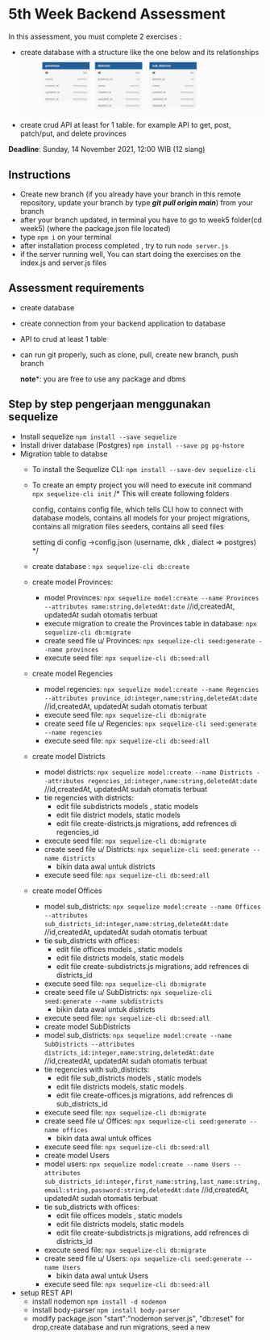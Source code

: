 # 5th Week Backend Assessment
In this assessment, you must complete 2 exercises :
- create database with a structure like the one below and its relationships
  ![title](dbdesign.png)
- create crud API at least for 1 table. for example API to get, post, patch/put, and delete provinces

**Deadline**: Sunday, 14 November 2021, 12:00 WIB (12 siang)

## Instructions
- Create new branch (if you already have your branch in this remote repository, update your branch by type ***git pull origin main***) from your branch
- after your branch updated, in terminal you have to go to week5 folder(cd week5) (where the package.json file located)
- type ```npm i``` on your terminal 
- after installation process completed , try to run ```node server.js```
- if the server running well, You can start doing the exercises on the index.js and server.js files  

## Assessment requirements
- create database
- create connection from your backend application to database
- API to crud at least 1 table
- can run git properly, such as clone, pull, create new branch, push branch

  **note***: you are free to use any package and dbms

## Step by step pengerjaan menggunakan sequelize
- Install sequelize
```npm install --save sequelize```
- Install driver database (Postgres)
```npm install --save pg pg-hstore```
- Migration table to databse
  - To install the Sequelize CLI:
  ```npm install --save-dev sequelize-cli```
  - To create an empty project you will need to execute init command
  ```npx sequelize-cli init```
    /*
    This will create following folders

    config, contains config file, which tells CLI how to connect with database
    models, contains all models for your project
    migrations, contains all migration files
    seeders, contains all seed files

    setting di config ->config.json (username, dkk , dialect => postgres)
    */
  - create database :
  ```npx sequelize-cli db:create```
  - create model Provinces:
    - model Provinces:
    `npx sequelize model:create --name Provinces --attributes name:string,deletedAt:date` //id,createdAt, updatedAt sudah otomatis terbuat
    - execute migration to create the Provinces table in database:
    `npx sequelize-cli db:migrate`
    - create seed file u/ Provinces:
    `npx sequelize-cli seed:generate --name provinces`
    - execute seed file:
    `npx sequelize-cli db:seed:all`
  - create model Regencies
    - model regencies:
    `npx sequelize model:create --name Regencies --attributes province_id:integer,name:string,deletedAt:date` //id,createdAt, updatedAt sudah otomatis terbuat
    - execute seed file:
    `npx sequelize-cli db:migrate`
    - create seed file u/ Regencies:
    `npx sequelize-cli seed:generate --name regencies`
    - execute seed file:
    `npx sequelize-cli db:seed:all`
  - create model Districts
    - model districts:
    `npx sequelize model:create --name Districts --attributes regencies_id:integer,name:string,deletedAt:date` //id,createdAt, updatedAt sudah otomatis terbuat
    - tie regencies with districts:
      - edit file subdistricts models , static models
      - edit file district models, static models
      - edit file create-districts.js migrations, add refrences di regencies_id
    - execute seed file:
    `npx sequelize-cli db:migrate`
    - create seed file u/ Districts:
    `npx sequelize-cli seed:generate --name districts`
      - bikin data awal untuk districts
    - execute seed file:
    `npx sequelize-cli db:seed:all`
  - create model Offices
    - model sub_districts:
    `npx sequelize model:create --name Offices --attributes sub_districts_id:integer,name:string,deletedAt:date` //id,createdAt, updatedAt sudah otomatis terbuat
    - tie sub_districts with offices:
      - edit file offices models , static models
      - edit file districts models, static models
      - edit file create-subdistricts.js migrations, add refrences di districts_id
    - execute seed file:
    `npx sequelize-cli db:migrate`
    - create seed file u/ SubDistricts:
    `npx sequelize-cli seed:generate --name subdistricts`
      - bikin data awal untuk districts
    - execute seed file:
    `npx sequelize-cli db:seed:all`
    - create model SubDistricts
    - model sub_districts:
    `npx sequelize model:create --name SubDistricts --attributes districts_id:integer,name:string,deletedAt:date` //id,createdAt, updatedAt sudah otomatis terbuat
    - tie regencies with sub_districts:
      - edit file sub_districts models , static models
      - edit file districts models, static models
      - edit file create-offices.js migrations, add refrences di sub_districts_id
    - execute seed file:
    `npx sequelize-cli db:migrate`
    - create seed file u/ Offices:
    `npx sequelize-cli seed:generate --name offices`
      - bikin data awal untuk offices
    - execute seed file:
    `npx sequelize-cli db:seed:all`
    - create model Users
    - model users:
    `npx sequelize model:create --name Users --attributes sub_districts_id:integer,first_name:string,last_name:string,email:string,password:string,deletedAt:date` //id,createdAt, updatedAt sudah otomatis terbuat
    - tie sub_districts with offices:
      - edit file offices models , static models
      - edit file districts models, static models
      - edit file create-subdistricts.js migrations, add refrences di districts_id
    - execute seed file:
    `npx sequelize-cli db:migrate`
    - create seed file u/ Users:
    `npx sequelize-cli seed:generate --name Users`
      - bikin data awal untuk Users
    - execute seed file:
    `npx sequelize-cli db:seed:all`
- setup REST API
  - install nodemon
  `npm install -d nodemon`
  - install body-parser
  `npm install body-parser`
  - modify package.json
    "start":"nodemon server.js",
    "db:reset" for drop,create database and run migrations, seed a new
    
